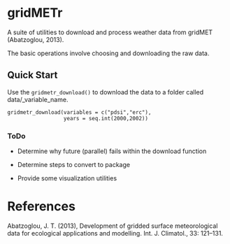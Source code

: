 # gridMETr
A suite of utilities to download and process weather data from gridMET (Abatzoglou, 2013).

The basic operations involve choosing and downloading the raw data.  

## Quick Start

Use the `gridmetr_download()` to download the data to a folder called data/_variable_name.

```
gridmetr_download(variables = c("pdsi","erc"),
                  years = seq.int(2000,2002))
```




### ToDo

- Determine why future (parallel) fails within the download function

- Determine steps to convert to package

- Provide some visualization utilities





# References

Abatzoglou, J. T. (2013), Development of gridded surface meteorological data for ecological applications and modelling. Int. J. Climatol., 33: 121–131.
